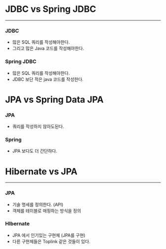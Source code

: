 # JDBC vs Spring JDBC

-------

### JDBC
- 많은 SQL 쿼리를 작성해야한다.
- 그리고 많은 Java 코드를 작성해야한다.

### Spring JDBC

- 많은 SQL 쿼리를 작성해야한다.
- JDBC 보단 적은 java 코드를 작성한다.


# JPA vs Spring Data JPA

### JPA 

- 쿼리를 작성하지 않아도된다.

### Spring 

- JPA 보다도 더 간단하다.


# Hibernate vs JPA


-----

### JPA
- 기술 명세를 정의한다. (API)
- 객체를 테이블로 매핑하는 방식을 정의

### HIbernate
- JPA 에서 인기있는 구현체 (JPA를 구현)
- 다른 구현체들은 Toplink 같은 것들이 있다.
